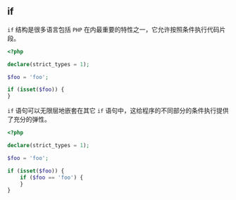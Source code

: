 ## if

`if` 结构是很多语言包括 `PHP` 在内最重要的特性之一，它允许按照条件执行代码片段。

```php
<?php

declare(strict_types = 1);

$foo = 'foo';

if (isset($foo)) {
}

```

`if` 语句可以无限层地嵌套在其它 `if` 语句中，这给程序的不同部分的条件执行提供了充分的弹性。

```php
<?php

declare(strict_types = 1);

$foo = 'foo';

if (isset($foo)) {
    if ($foo == 'foo') {
    }
}

```

